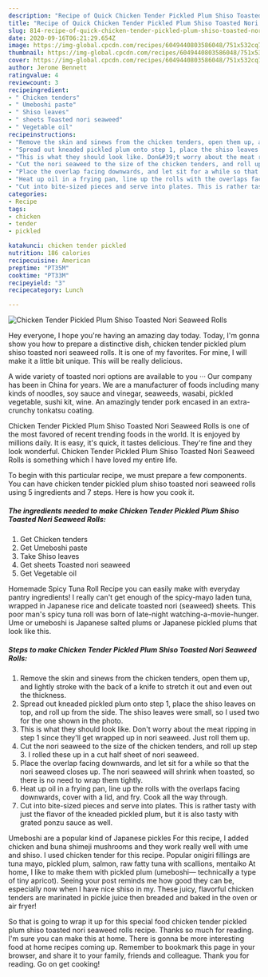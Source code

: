 ```yaml
---
description: "Recipe of Quick Chicken Tender Pickled Plum Shiso Toasted Nori Seaweed Rolls"
title: "Recipe of Quick Chicken Tender Pickled Plum Shiso Toasted Nori Seaweed Rolls"
slug: 814-recipe-of-quick-chicken-tender-pickled-plum-shiso-toasted-nori-seaweed-rolls
date: 2020-09-16T06:21:29.654Z
image: https://img-global.cpcdn.com/recipes/6049440803586048/751x532cq70/chicken-tender-pickled-plum-shiso-toasted-nori-seaweed-rolls-recipe-main-photo.jpg
thumbnail: https://img-global.cpcdn.com/recipes/6049440803586048/751x532cq70/chicken-tender-pickled-plum-shiso-toasted-nori-seaweed-rolls-recipe-main-photo.jpg
cover: https://img-global.cpcdn.com/recipes/6049440803586048/751x532cq70/chicken-tender-pickled-plum-shiso-toasted-nori-seaweed-rolls-recipe-main-photo.jpg
author: Jerome Bennett
ratingvalue: 4
reviewcount: 3
recipeingredient:
- " Chicken tenders"
- " Umeboshi paste"
- " Shiso leaves"
- " sheets Toasted nori seaweed"
- " Vegetable oil"
recipeinstructions:
- "Remove the skin and sinews from the chicken tenders, open them up, and lightly stroke with the back of a knife to stretch it out and even out the thickness."
- "Spread out kneaded pickled plum onto step 1, place the shiso leaves on top, and roll up from the side. The shiso leaves were small, so I used two for the one shown in the photo."
- "This is what they should look like. Don&#39;t worry about the meat ripping in step 1 since they&#39;ll get wrapped up in nori seaweed. Just roll them up."
- "Cut the nori seaweed to the size of the chicken tenders, and roll up step 3. I rolled these up in a cut  half sheet of nori seaweed."
- "Place the overlap facing downwards, and let sit for a while so that the nori seaweed closes up. The nori seaweed will shrink when toasted, so there is no need to wrap them tightly."
- "Heat up oil in a frying pan, line up the rolls with the overlaps facing downwards, cover with a lid, and fry. Cook all the way through."
- "Cut into bite-sized pieces and serve into plates. This is rather tasty with just the flavor of the kneaded pickled plum, but it is also tasty with grated ponzu sauce as well."
categories:
- Recipe
tags:
- chicken
- tender
- pickled

katakunci: chicken tender pickled 
nutrition: 186 calories
recipecuisine: American
preptime: "PT35M"
cooktime: "PT33M"
recipeyield: "3"
recipecategory: Lunch

---
```



![Chicken Tender Pickled Plum Shiso Toasted Nori Seaweed Rolls](https://img-global.cpcdn.com/recipes/6049440803586048/751x532cq70/chicken-tender-pickled-plum-shiso-toasted-nori-seaweed-rolls-recipe-main-photo.jpg)

Hey everyone, I hope you're having an amazing day today. Today, I'm gonna show you how to prepare a distinctive dish, chicken tender pickled plum shiso toasted nori seaweed rolls. It is one of my favorites. For mine, I will make it a little bit unique. This will be really delicious.

A wide variety of toasted nori options are available to you ··· Our company has been in China for years. We are a manufacturer of foods including many kinds of noodles, soy sauce and vinegar, seaweeds, wasabi, pickled vegetable, sushi kit, wine. An amazingly tender pork encased in an extra-crunchy tonkatsu coating.

Chicken Tender Pickled Plum Shiso Toasted Nori Seaweed Rolls is one of the most favored of recent trending foods in the world. It is enjoyed by millions daily. It is easy, it's quick, it tastes delicious. They're fine and they look wonderful. Chicken Tender Pickled Plum Shiso Toasted Nori Seaweed Rolls is something which I have loved my entire life.


To begin with this particular recipe, we must prepare a few components. You can have chicken tender pickled plum shiso toasted nori seaweed rolls using 5 ingredients and 7 steps. Here is how you cook it.

<!--inarticleads1-->

##### The ingredients needed to make Chicken Tender Pickled Plum Shiso Toasted Nori Seaweed Rolls:

1. Get  Chicken tenders
1. Get  Umeboshi paste
1. Take  Shiso leaves
1. Get  sheets Toasted nori seaweed
1. Get  Vegetable oil


Homemade Spicy Tuna Roll Recipe you can easily make with everyday pantry ingredients! I really can&#39;t get enough of the spicy-mayo laden tuna, wrapped in Japanese rice and delicate toasted nori (seaweed) sheets. This poor man&#39;s spicy tuna roll was born of late-night watching-a-movie-hunger. Ume or umeboshi is Japanese salted plums or Japanese pickled plums that look like this. 

<!--inarticleads2-->

##### Steps to make Chicken Tender Pickled Plum Shiso Toasted Nori Seaweed Rolls:

1. Remove the skin and sinews from the chicken tenders, open them up, and lightly stroke with the back of a knife to stretch it out and even out the thickness.
1. Spread out kneaded pickled plum onto step 1, place the shiso leaves on top, and roll up from the side. The shiso leaves were small, so I used two for the one shown in the photo.
1. This is what they should look like. Don&#39;t worry about the meat ripping in step 1 since they&#39;ll get wrapped up in nori seaweed. Just roll them up.
1. Cut the nori seaweed to the size of the chicken tenders, and roll up step 3. I rolled these up in a cut  half sheet of nori seaweed.
1. Place the overlap facing downwards, and let sit for a while so that the nori seaweed closes up. The nori seaweed will shrink when toasted, so there is no need to wrap them tightly.
1. Heat up oil in a frying pan, line up the rolls with the overlaps facing downwards, cover with a lid, and fry. Cook all the way through.
1. Cut into bite-sized pieces and serve into plates. This is rather tasty with just the flavor of the kneaded pickled plum, but it is also tasty with grated ponzu sauce as well.


Umeboshi are a popular kind of Japanese pickles For this recipe, I added chicken and buna shimeji mushrooms and they work really well with ume and shiso. I used chicken tender for this recipe. Popular onigiri fillings are tuna mayo, pickled plum, salmon, raw fatty tuna with scallions, mentaiko At home, I like to make them with pickled plum (umeboshi— technically a type of tiny apricot). Seeing your post reminds me how good they can be, especially now when I have nice shiso in my. These juicy, flavorful chicken tenders are marinated in pickle juice then breaded and baked in the oven or air fryer! 

So that is going to wrap it up for this special food chicken tender pickled plum shiso toasted nori seaweed rolls recipe. Thanks so much for reading. I'm sure you can make this at home. There is gonna be more interesting food at home recipes coming up. Remember to bookmark this page in your browser, and share it to your family, friends and colleague. Thank you for reading. Go on get cooking!
